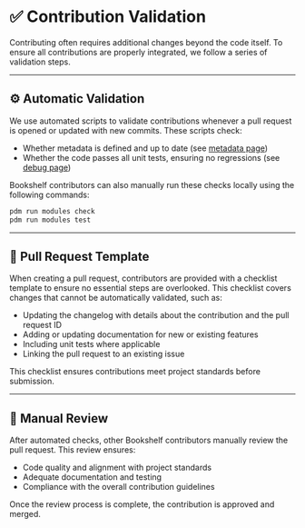 # ✅ Contribution Validation

Contributing often requires additional changes beyond the code itself. To ensure all contributions are properly integrated, we follow a series of validation steps.

---

## ⚙️ Automatic Validation

We use automated scripts to validate contributions whenever a pull request is opened or updated with new commits. These scripts check:
- Whether metadata is defined and up to date (see [metadata page](project:metadata.md))
- Whether the code passes all unit tests, ensuring no regressions (see [debug page](project:debug-tools.md#-unit-tests))

Bookshelf contributors can also manually run these checks locally using the following commands:
```sh
pdm run modules check
pdm run modules test
```

---

## 📄 Pull Request Template

When creating a pull request, contributors are provided with a checklist template to ensure no essential steps are overlooked. This checklist covers changes that cannot be automatically validated, such as:
- Updating the changelog with details about the contribution and the pull request ID
- Adding or updating documentation for new or existing features
- Including unit tests where applicable
- Linking the pull request to an existing issue

This checklist ensures contributions meet project standards before submission.

---

## 🔎 Manual Review

After automated checks, other Bookshelf contributors manually review the pull request. This review ensures:
- Code quality and alignment with project standards
- Adequate documentation and testing
- Compliance with the overall contribution guidelines

Once the review process is complete, the contribution is approved and merged.
